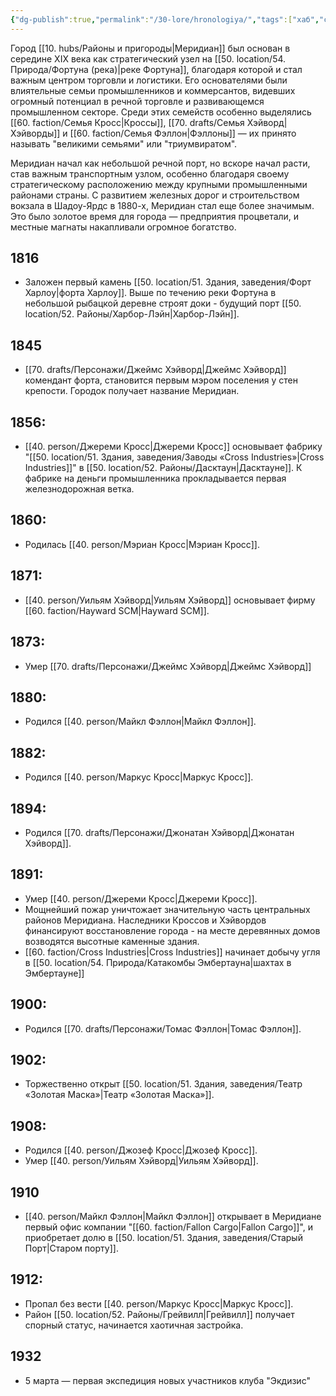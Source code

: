 ```yaml
---
{"dg-publish":true,"permalink":"/30-lore/hronologiya/","tags":["хаб","событие"]}
---
```


Город [[10. hubs/Районы и пригороды\|Меридиан]] был основан в середине XIX века как стратегический узел на [[50. location/54. Природа/Фортуна (река)\|реке Фортуна]], благодаря которой и стал важным центром торговли и логистики. Его основателями были влиятельные семьи промышленников и коммерсантов, видевших огромный потенциал в речной торговле и развивающемся промышленном секторе. 
Среди этих семейств особенно выделялись [[60. faction/Семья Кросс\|Кроссы]], [[70. drafts/Семья Хэйворд\|Хэйворды]] и [[60. faction/Семья Фэллон\|Фэллоны]] — их принято называть "великими семьями" или "триумвиратом".   

Меридиан начал как небольшой речной порт, но вскоре начал расти, став важным транспортным узлом, особенно благодаря своему стратегическому расположению между крупными промышленными районами страны. С развитием железных дорог и строительством вокзала в Шадоу-Ярдс в 1880-х, Меридиан стал еще более значимым. Это было золотое время для города — предприятия процветали, и местные магнаты накапливали огромное богатство.
## 1816
- Заложен первый камень [[50. location/51. Здания, заведения/Форт Харлоу\|форта Харлоу]]. Выше по течению реки Фортуна в небольшой рыбацкой деревне строят доки - будущий порт [[50. location/52. Районы/Харбор-Лэйн\|Харбор-Лэйн]].
## 1845
- [[70. drafts/Персонажи/Джеймс Хэйворд\|Джеймс Хэйворд]] комендант форта, становится первым мэром поселения у стен крепости. Городок получает название Меридиан.
## 1856: 
- [[40. person/Джереми Кросс\|Джереми Кросс]] основывает фабрику "[[50. location/51. Здания, заведения/Заводы «Cross Industries»\|Cross Industries]]" в [[50. location/52. Районы/Дасктаун\|Дасктауне]]. К фабрике на деньги промышленника прокладывается первая железнодорожная ветка. 
## 1860:
- Родилась [[40. person/Мэриан Кросс\|Мэриан Кросс]].
## 1871:
- [[40. person/Уильям Хэйворд\|Уильям Хэйворд]] основывает фирму [[60. faction/Hayward SCM\|Hayward SCM]].
## 1873:
- Умер [[70. drafts/Персонажи/Джеймс Хэйворд\|Джеймс Хэйворд]] 
## 1880:
- Родился [[40. person/Майкл Фэллон\|Майкл Фэллон]].
## 1882: 
- Родился [[40. person/Маркус Кросс\|Маркус Кросс]]. 
## 1894:
- Родился [[70. drafts/Персонажи/Джонатан Хэйворд\|Джонатан Хэйворд]].  
## 1891: 
- Умер [[40. person/Джереми Кросс\|Джереми Кросс]]. 
- Мощнейший пожар уничтожает значительную часть центральных районов Меридиана. Наследники Кроссов и Хэйвордов финансируют восстановление города - на месте деревянных домов возводятся высотные каменные здания.
- [[60. faction/Cross Industries\|Cross Industries]] начинает добычу угля в [[50. location/54. Природа/Катакомбы Эмбертауна\|шахтах в Эмбертауне]]
## 1900:
- Родился [[70. drafts/Персонажи/Томас Фэллон\|Томас Фэллон]].
## 1902:
- Торжественно открыт [[50. location/51. Здания, заведения/Театр «Золотая Маска»\|Театр «Золотая Маска»]].
## 1908: 
- Родился [[40. person/Джозеф Кросс\|Джозеф Кросс]].
- Умер [[40. person/Уильям Хэйворд\|Уильям Хэйворд]]. 
## 1910
- [[40. person/Майкл Фэллон\|Майкл Фэллон]] открывает в Меридиане первый офис компании "[[60. faction/Fallon Cargo\|Fallon Cargo]]", и приобретает долю в [[50. location/51. Здания, заведения/Старый Порт\|Старом порту]].
## 1912: 
- Пропал без вести [[40. person/Маркус Кросс\|Маркус Кросс]].  
- Район [[50. location/52. Районы/Грейвилл\|Грейвилл]] получает спорный статус, начинается хаотичная застройка. 
## 1932
- 5 марта — первая экспедиция новых участников клуба "Экдизис"